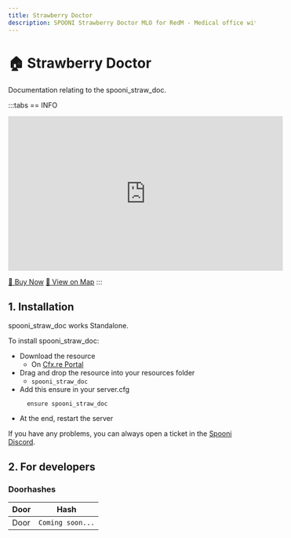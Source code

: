 ```yaml
---
title: Strawberry Doctor
description: SPOONI Strawberry Doctor MLO for RedM - Medical office with examination room. Healthcare facility for Strawberry roleplay in Red Dead Redemption 2 West Elizabeth.
---
```


# 🏠 Strawberry Doctor
Documentation relating to the spooni_straw_doc.

:::tabs
== INFO
<iframe width="560" height="315" src="https://dunb17ur4ymx4.cloudfront.net/packages/images/1c21e46dd9c9b3c11a3b91cc038b66db961939ac.png" frameborder="0" allow="accelerometer; autoplay; clipboard-write; encrypted-media; gyroscope; picture-in-picture; web-share" referrerpolicy="strict-origin-when-cross-origin" allowfullscreen></iframe>

<a href="https://spooni-mapping.tebex.io/package/6902185" class="button-buy">🛒 Buy Now</a>
<a href="https://spooni.de/rdr2/?m=house223" class="button-map">📍 View on Map</a>
:::

## 1. Installation
spooni_straw_doc works Standalone.  

To install spooni_straw_doc:
- Download the resource
  - On [Cfx.re Portal](https://portal.cfx.re/)
- Drag and drop the resource into your resources folder
  - `spooni_straw_doc`
- Add this ensure in your server.cfg
  ```
    ensure spooni_straw_doc
  ```
- At the end, restart the server

If you have any problems, you can always open a ticket in the [Spooni Discord](https://discord.gg/spooni).

## 2. For developers
### Doorhashes
| Door                      | Hash
|---------------------------|----------------------------------------------------------------------------------|
| Door                      | `Coming soon...`
